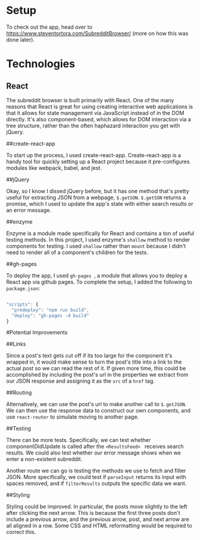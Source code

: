 # Setup

To check out the app, head over to https://www.steventortora.com/SubredditBrowser/ (more on how this was done later).

# Technologies

## React

The subreddit browser is built primarily with React. One of the many reasons that React is great for using creating interactive web applications is that it allows for state management via JavaScript instead of in the DOM directly. It's also component-based, which allows for DOM interaction via a tree structure, rather than the often haphazard interaction you get with jQuery.

##create-react-app

To start up the process, I used create-react-app. Create-react-app is a handy tool for quickly setting up a React project because it pre-configures modules like webpack, babel, and jest.

##jQuery

Okay, so I know I dissed jQuery before, but it has one method that's pretty useful for extracting JSON from a webpage, `$.getSON`. `$.getSON` returns a promise, which I used to update the app's state with either search results or an error message.

##enzyme

Enzyme is a module made specifically for React and contains a ton of useful testing methods. In this project, I used enzyme's `shallow` method to render components for testing. I used `shallow` rather than `mount` because I didn't need to render all of a component's children for the tests.

##gh-pages

To deploy the app, I used `gh-pages `, a module that allows you to deploy a React app via github pages. To complete the setup, I added the following to `package.json`:

``` javascript

"scripts": {
  "predeploy": "npm run build",
  "deploy": "gh-pages -d build"
}

```

#Potential Improvements

##Links

Since a post's text gets cut off if its too large for the component it's wrapped in, it would make sense to turn the post's title into a link to the actual post so we can read the rest of it. If given more time, this could be accomplished by including the post's url in the properties we extract from our JSON response and assigning it as the `src` of a `href` tag.  

##Routing

Alternatively, we can use the post's url to make another call to `$.getJSON`. We can then use the response data to construct our own components, and use `react-router` to simulate moving to another page.  

##Testing

There can be more tests. Specifically, we can test whether componentDidUpdate is called after the `<ResultsFeed> ` receives search results. We could also test whether our error message shows when we enter a non-existent subreddit.   

Another route we can go is testing the methods we use to fetch and filter JSON. More specifically, we could test if `parseInput` returns its input with spaces removed, and if `filterResults` outputs the specific data we want.

##Styling

Styling could be improved. In particular, the posts move slightly to the left after clicking the next arrow. This is because the first three posts don't include a previous arrow, and the previous arrow, post, and next arrow are all aligned in a row. Some CSS and HTML reformatting would be required to correct this.
